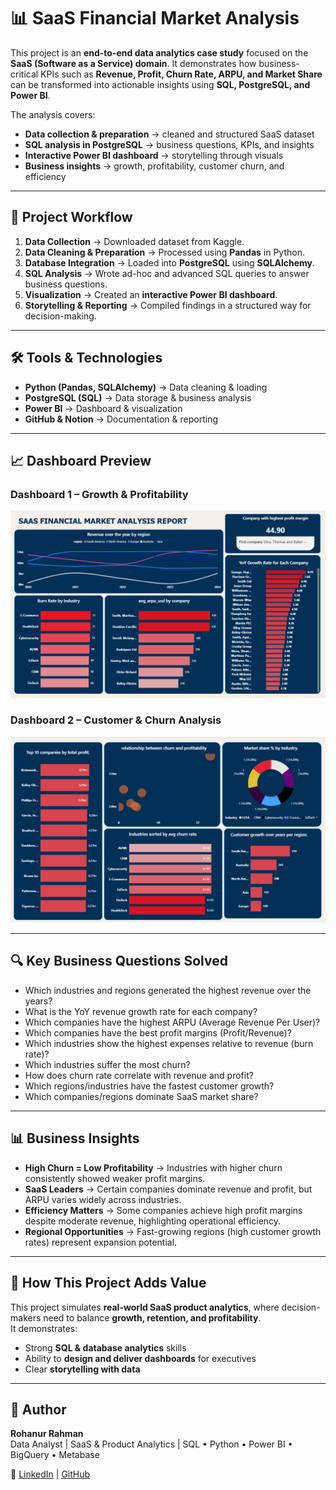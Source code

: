 # 📊 SaaS Financial Market Analysis  

This project is an **end-to-end data analytics case study** focused on the **SaaS (Software as a Service) domain**. It demonstrates how business-critical KPIs such as **Revenue, Profit, Churn Rate, ARPU, and Market Share** can be transformed into actionable insights using **SQL, PostgreSQL, and Power BI**.  

The analysis covers:  
- **Data collection & preparation** → cleaned and structured SaaS dataset  
- **SQL analysis in PostgreSQL** → business questions, KPIs, and insights  
- **Interactive Power BI dashboard** → storytelling through visuals  
- **Business insights** → growth, profitability, customer churn, and efficiency  

---

## 🚀 Project Workflow
1. **Data Collection** → Downloaded dataset from Kaggle.  
2. **Data Cleaning & Preparation** → Processed using **Pandas** in Python.  
3. **Database Integration** → Loaded into **PostgreSQL** using **SQLAlchemy**.  
4. **SQL Analysis** → Wrote ad-hoc and advanced SQL queries to answer business questions.  
5. **Visualization** → Created an **interactive Power BI dashboard**.  
6. **Storytelling & Reporting** → Compiled findings in a structured way for decision-making.  

---

## 🛠️ Tools & Technologies
- **Python (Pandas, SQLAlchemy)** → Data cleaning & loading  
- **PostgreSQL (SQL)** → Data storage & business analysis  
- **Power BI** → Dashboard & visualization  
- **GitHub & Notion** → Documentation & reporting  

---

## 📈 Dashboard Preview  

### Dashboard 1 – Growth & Profitability  
![Dashboard 1](https://github.com/ontu001/SAAS-financial-market-analysis/blob/main/dashboard%201.PNG)  

### Dashboard 2 – Customer & Churn Analysis  
![Dashboard 2](https://github.com/ontu001/SAAS-financial-market-analysis/blob/main/dashboard%202.PNG)  

---

## 🔍 Key Business Questions Solved
- Which industries and regions generated the highest revenue over the years?  
- What is the YoY revenue growth rate for each company?  
- Which companies have the highest ARPU (Average Revenue Per User)?  
- Which companies have the best profit margins (Profit/Revenue)?  
- Which industries show the highest expenses relative to revenue (burn rate)?  
- Which industries suffer the most churn?  
- How does churn rate correlate with revenue and profit?  
- Which regions/industries have the fastest customer growth?  
- Which companies/regions dominate SaaS market share?  

---

## 📊 Business Insights
- **High Churn = Low Profitability** → Industries with higher churn consistently showed weaker profit margins.  
- **SaaS Leaders** → Certain companies dominate revenue and profit, but ARPU varies widely across industries.  
- **Efficiency Matters** → Some companies achieve high profit margins despite moderate revenue, highlighting operational efficiency.  
- **Regional Opportunities** → Fast-growing regions (high customer growth rates) represent expansion potential.  

---

## 📌 How This Project Adds Value
This project simulates **real-world SaaS product analytics**, where decision-makers need to balance **growth, retention, and profitability**.  
It demonstrates:  
- Strong **SQL & database analytics** skills  
- Ability to **design and deliver dashboards** for executives  
- Clear **storytelling with data**


---

## 👤 Author
**Rohanur Rahman**  
Data Analyst | SaaS & Product Analytics | SQL • Python • Power BI • BigQuery • Metabase  

🔗 [LinkedIn](https://linkedin.com/in/rohanur-rahman) | [GitHub](https://github.com/ontu001)  


